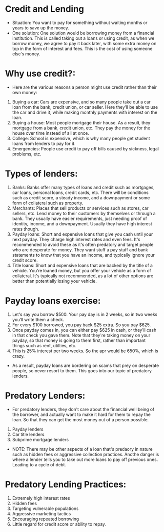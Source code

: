 # Credit and Lending
- Situation: You want to pay for something without waiting months or years to save up the money. 
- One solution: One solution would be borrowing money from a financial institution. This is called taking out a loans or using credit, as when we borrow money, we agree to pay it back later, with some extra money on top in the form of interest and fees. This is the cost of using someone else's money.

# Why use credit?:
- Here are the various reasons a person might use credit rather than their own money:
1. Buying a car: Cars are expensive, and so many people take out a car loan from the bank, credit union, or car seller. Here they'll be able to use the car and drive it, while making monthly payments with interest on the loan.
2. Buying a house: Most people mortgage their house. As a result, they mortgage from a bank, credit union, etc. They pay the money for the house over time instead of all at once.
3. College: School is expensive, which is why many people get student loans from lenders to pay for it.
4. Emergencies: People use credit to pay off bills caused by sickness, legal problems, etc.

# Types of lenders:
1. Banks: Banks offer many types of loans and credit such as mortgages, car loans, personal loans, credit cards, etc. There will be conditions such as credit score, a steady income, and a downpayment or some form of collateral such as property.
2. Merchants: Places that sell products or services such as stores, car sellers, etc. Lend money to their customers by themselves or through a bank. They usually have easier requirements, just needing proof of identity, income, and a downpayment. Usually they have high interest rates though.
3. Payday loans: Short and expensive loans that give you cash until your next payday. They charge high interest rates and even fees. It's recommended to avoid these as it's often predatory and target people who are desperate for money. They want stuff a pay stuff and bank statements to know that you have an income, and typically ignore your credit score.
4. Title loans: Short and expensive loans that are backed by the title of a vehicle. You're loaned money, but you offer your vehicle as a form of collateral. It's typically not recommended, as a lot of other options are better than potentially losing your vehicle.



# Payday loans exercise:
1. Let's say you borrow $500. Your pay day is in 2 weeks, so in two weeks you'll write them a check.
2. For every $100 borrowed, you pay back $25 extra. So you pay $625.
3. Once payday comes in, you can either pay $625 in cash, or they'll cash in that check you gave them. Note that they're taking money on your payday, so that money is going to them first, rather than important things such as rent, utilties, etc.
4. This is 25% interest per two weeks. So the apr would be 650%, which is crazy.
- As a result, payday loans are bordering on scams that prey on desperate people, so never resort to them. This goes into our topic of predatory lenders.

# Predatory Lenders:
- For predatory lenders, they don't care about the financial well being of the borrower, and actually want to make it hard for them to repay the loan. So that they can get the most money out of a person possible.
1. Payday lenders
2. Car title lenders
3. Subprime mortgage lenders
- NOTE: There may be other aspects of a loan that's predaory in nature such as hidden fees or aggressive collection practices. Anothe danger is where a lender tells you to take out more loans to pay off previous ones. Leading to a cycle of debt.

# Predatory Lending Practices:
1. Extremely high interest rates
2. Hidden fees
3. Targeting vulnerable populations
4. Aggressive marketing tactics
5. Encouraging repeated borrowing
6. Little regard for credit score or ability to repay.